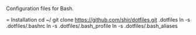 Configuration files for Bash.

= Installation
    cd ~/
    git clone https://github.com/shir/dotfiles.git .dotfiles
    ln -s .dotfiles/.bashrc
    ln -s .dotfiles/.bash_profile
    ln -s .dotfiles/.bash_aliases
